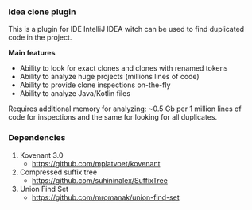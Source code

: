 ### Idea clone plugin ###

This is a plugin for IDE IntelliJ IDEA witch can be used to find duplicated code in the project.

**Main features**

* Ability to look for exact clones and clones with renamed tokens 
* Ability to analyze huge projects (millions lines of code)
* Ability to provide clone inspections on-the-fly
* Ability to analyze Java/Kotlin files

Requires additional memory for analyzing: ~0.5 Gb per 1 million lines of code for inspections and the same for looking for all duplicates.

### Dependencies ###

1. Kovenant 3.0 
    * https://github.com/mplatvoet/kovenant
2. Compressed suffix tree
    * https://github.com/suhininalex/SuffixTree
3. Union Find Set
    * https://github.com/mromanak/union-find-set
